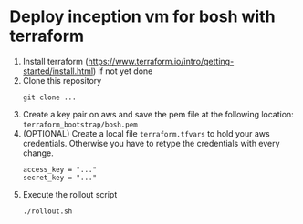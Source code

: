 # Deploy inception vm for bosh with terraform #

1. Install terraform (https://www.terraform.io/intro/getting-started/install.html) if not yet done
1. Clone this repository
    ```
    git clone ...
    ```
1. Create a key pair on aws and save the pem file at the following location: 
```terraform_bootstrap/bosh.pem```
1. (OPTIONAL) Create a local file ```terraform.tfvars``` to hold your aws credentials. Otherwise you have to retype the credentials with every change.
    ```
    access_key = "..."
    secret_key = "..."
    ```
1. Execute the rollout script 
    ```
    ./rollout.sh
    ```
